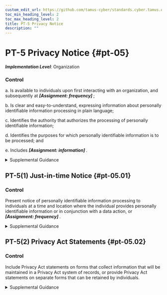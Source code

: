 ```yaml
---
custom_edit_url: https://github.com/tamus-cyber/standards.cyber.tamus.edu/tree/main/static/content/tamus.edu/TAMUS_profile.xml
toc_min_heading_level: 2
toc_max_heading_level: 2
title: PT-5 Privacy Notice
description: ""
---
```


# PT-5 Privacy Notice {#pt-05}

_**Implementation Level**_: Organization

### Control

a. Is available to individuals upon first interacting with an organization, and subsequently at <strong> <em>[Assignment: frequency]</em> </strong>;

b. Is clear and easy-to-understand, expressing information about personally identifiable information processing in plain language;

c. Identifies the authority that authorizes the processing of personally identifiable information;

d. Identifies the purposes for which personally identifiable information is to be processed; and

e. Includes <strong> <em>[Assignment: information]</em> </strong>.

<details>
  <summary>Supplemental Guidance</summary>

Privacy notices help inform individuals about how their personally identifiable information is being processed by the system or organization. Organizations use privacy notices to inform individuals about how, under what authority, and for what purpose their personally identifiable information is processed, as well as other information such as choices individuals might have with respect to that processing and other parties with whom information is shared. Laws, executive orders, directives, regulations, or policies may require that privacy notices include specific elements or be provided in specific formats. Federal agency personnel consult with the senior agency official for privacy and legal counsel regarding when and where to provide privacy notices, as well as elements to include in privacy notices and required formats. In circumstances where laws or government-wide policies do not require privacy notices, organizational policies and determinations may require privacy notices and may serve as a source of the elements to include in privacy notices.

</details>

## PT-5(1) Just-in-time Notice {#pt-05.01}

### Control

Present notice of personally identifiable information processing to individuals at a time and location where the individual provides personally identifiable information or in conjunction with a data action, or <strong> <em>[Assignment: frequency]</em> </strong>.

<details>
  <summary>Supplemental Guidance</summary>

Just-in-time notices inform individuals of how organizations process their personally identifiable information at a time when such notices may be most useful to the individuals. Individual assumptions about how personally identifiable information will be processed might not be accurate or reliable if time has passed since the organization last presented notice or the circumstances under which the individual was last provided notice have changed. A just-in-time notice can explain data actions that organizations have identified as potentially giving rise to greater privacy risk for individuals. Organizations can use a just-in-time notice to update or remind individuals about specific data actions as they occur or highlight specific changes that occurred since last presenting notice. A just-in-time notice can be used in conjunction with just-in-time consent to explain what will occur if consent is declined. Organizations use discretion to determine when to use a just-in-time notice and may use supporting information on user demographics, focus groups, or surveys to learn about users’ privacy interests and concerns.

</details>

## PT-5(2) Privacy Act Statements {#pt-05.02}

### Control

Include Privacy Act statements on forms that collect information that will be maintained in a Privacy Act system of records, or provide Privacy Act statements on separate forms that can be retained by individuals.

<details>
  <summary>Supplemental Guidance</summary>

If a federal agency asks individuals to supply information that will become part of a system of records, the agency is required to provide a <a xmlns="http://csrc.nist.gov/ns/oscal/1.0" href="#18e71fec-c6fd-475a-925a-5d8495cf8455">PRIVACT</a> statement on the form used to collect the information or on a separate form that can be retained by the individual. The agency provides a <a xmlns="http://csrc.nist.gov/ns/oscal/1.0" href="#18e71fec-c6fd-475a-925a-5d8495cf8455">PRIVACT</a> statement in such circumstances regardless of whether the information will be collected on a paper or electronic form, on a website, on a mobile application, over the telephone, or through some other medium. This requirement ensures that the individual is provided with sufficient information about the request for information to make an informed decision on whether or not to respond.

</details>

